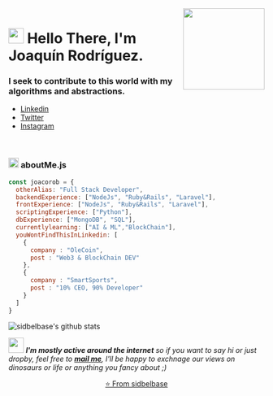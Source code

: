 <img align="right" src="https://media.giphy.com/media/d31vTpVi1LAcDvdm/giphy.gif" height="160px" width="auto">

<h1 align="left"><img src="https://raw.githubusercontent.com/sidbelbase/sidbelbase/master/wave.gif" width="30px"><strong> Hello There, I'm Joaquín Rodríguez.</strong>
</h1>

<h3 align="left"><strong>
I seek to contribute to this world with my algorithms and abstractions.</strong></h3>

- <a target="_blank" href="https://www.linkedin.com/in/joaquin-rodriguez-a9532272/"> Linkedin </a>
- <a target="_blank" href="https://twitter.com/joacorob">Twitter</a>
- <a target="_blank" href="https://instagram.com/joacorob7"> Instagram <a>

<br>

###  <img src="https://media.giphy.com/media/ln7z2eWriiQAllfVcn/giphy.gif" height="20"> **aboutMe.js**

```javascript
const joacorob = {
  otherAlias: "Full Stack Developer",
  backendExperience: ["NodeJs", "Ruby&Rails", "Laravel"],
  frontExperience: ["NodeJs", "Ruby&Rails", "Laravel"],
  scriptingExperience: ["Python"],
  dbExperience: ["MongoDB", "SQL"],
  currentlylearning: ["AI & ML","BlockChain"],
  youWontFindThisInLinkedin: [
    {
      company : "OleCoin",
      post : "Web3 & BlockChain DEV"
    },
    {
      company : "SmartSports",
      post : "10% CEO, 90% Developer"
    }
  ]
}
```

![sidbelbase's github stats](https://github-readme-stats.vercel.app/api?username=joacorob&bg_color=fafafa&hide_border=true&line_height=25&title_color=0c0c0d&text_color=141414&hide=["issues","prs"])

<img src="https://media.giphy.com/media/RhwkGhrlj3NVSOxWSN/giphy.gif" height="30"> <em><b>I'm mostly active around the internet</b> so if you want to say hi or just dropby, feel free to <a target="_blank" href="mailto:joacorob@gmail.com"><strong>mail me</strong></a>, I'll be happy to exchnage our views on dinosaurs or life or anything you fancy about ;)</b> </em>

<p align="center"><a href="https://github.com/sidbelbase">⭐️ From sidbelbase</a></p>
